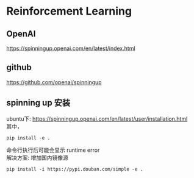# Reinforcement Learning
## OpenAI
https://spinningup.openai.com/en/latest/index.html <br>
## github
https://github.com/openai/spinningup <br>
## spinning up 安装
ubuntu下: https://spinningup.openai.com/en/latest/user/installation.html <br>
其中， 
```
pip install -e .
```
命令行执行后可能会显示 runtime error <br>
解决方案: 增加国内镜像源 <br>
```
pip install -i https://pypi.douban.com/simple -e . 
```
